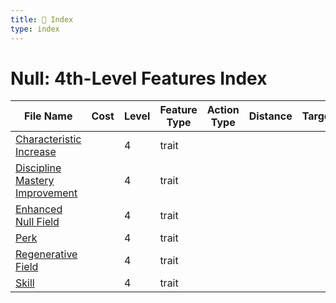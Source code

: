 ```yaml
---
title: 📑 Index
type: index
---
```


# Null: 4th-Level Features Index

| File Name                                                               | Cost | Level | Feature Type | Action Type | Distance | Target |
| ----------------------------------------------------------------------- | ---- | ----- | ------------ | ----------- | -------- | ------ |
| [Characteristic Increase](../Characteristic%20Increase)                 |      | 4     | trait        |             |          |        |
| [Discipline Mastery Improvement](../Discipline%20Mastery%20Improvement) |      | 4     | trait        |             |          |        |
| [Enhanced Null Field](../Enhanced%20Null%20Field)                       |      | 4     | trait        |             |          |        |
| [Perk](../Perk)                                                         |      | 4     | trait        |             |          |        |
| [Regenerative Field](../Regenerative%20Field)                           |      | 4     | trait        |             |          |        |
| [Skill](../Skill)                                                       |      | 4     | trait        |             |          |        |
